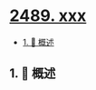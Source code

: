 # [2489. xxx](https://github.com/Tdahuyou/TNotes.leetcode/tree/main/notes/2489.%20xxx)

<!-- region:toc -->

- [1. 📝 概述](#1--概述)

<!-- endregion:toc -->

## 1. 📝 概述
